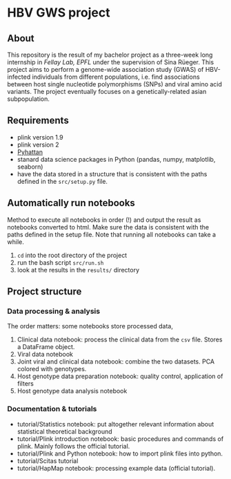 # HBV GWS project

## About

This repository is the result of my bachelor project as a three-week long internship in *Fellay Lab, EPFL* under the supervision of Sina Rüeger. This project aims to perform a genome-wide association study (GWAS) of HBV-infected individuals from different populations, i.e. find associations between host single nucleotide polymorphisms (SNPs) and viral amino acid variants. The project eventually focuses on a genetically-related asian subpopulation.

## Requirements

* plink version 1.9
* plink version 2
* [Pyhattan](https://github.com/Pudkip/Pyhattan)
* stanard data science packages in Python (pandas, numpy, matplotlib, seaborn)
* have the data stored in a structure that is consistent with the paths defined in the `src/setup.py` file.

## Automatically run notebooks

Method to execute all notebooks in order (!) and output the result as notebooks converted to html. Make sure the data is consistent with the paths defined in the setup file. Note that running all notebooks can take a while.

1. `cd` into the root directory of the project
1. run the bash script `src/run.sh`
1. look at the results in the `results/` directory

## Project structure

### Data processing & analysis

The order matters: some notebooks store processed data, 

1. Clinical data notebook: process the clinical data from the `csv` file. Stores a DataFrame object.
1. Viral data notebook
1. Joint viral and clinical data notebook: combine the two datasets. PCA colored with genotypes.
1. Host genotype data preparation notebook: quality control, application of filters
1. Host genotype data analysis notebook

### Documentation & tutorials

* tutorial/Statistics notebook: put altogether relevant information about statistical theoretical background
* tutorial/Plink introduction notebook: basic procedures and commands of plink. Mainly follows the official tutorial.
* tutorial/Plink and Python notebook: how to import plink files into python.
* tutorial/Scitas tutorial
* tutorial/HapMap notebook: processing example data (official tutorial).

